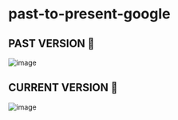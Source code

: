 # past-to-present-google


## PAST VERSION  :crystal_ball:
![image](https://user-images.githubusercontent.com/63013903/194091829-4ce360af-2982-429c-b013-fd34ccec3f96.png)




## CURRENT VERSION  :low_brightness:
![image](https://user-images.githubusercontent.com/63013903/194091951-3d1b4be1-3681-46eb-9f46-a2a38d871da7.png)
